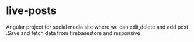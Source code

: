 # live-posts
Angular project for social media site where we can edit,delete and add post .Save and fetch data from firebasestore and responsive

